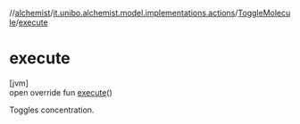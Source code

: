 //[alchemist](../../../index.md)/[it.unibo.alchemist.model.implementations.actions](../index.md)/[ToggleMolecule](index.md)/[execute](execute.md)

# execute

[jvm]\
open override fun [execute](execute.md)()

Toggles concentration.
